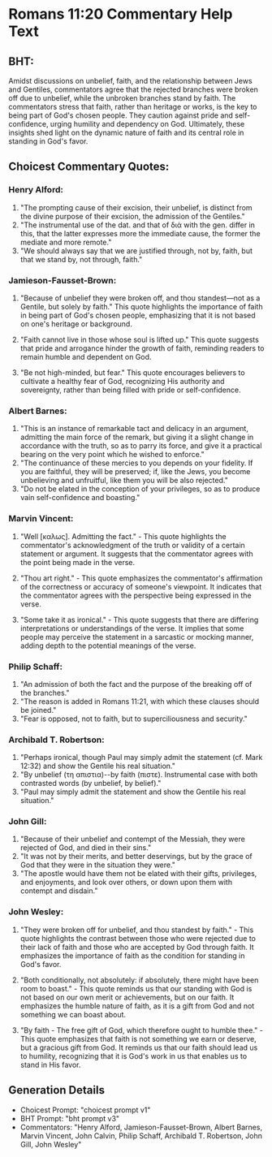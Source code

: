 # Romans 11:20 Commentary Help Text

## BHT:
Amidst discussions on unbelief, faith, and the relationship between Jews and Gentiles, commentators agree that the rejected branches were broken off due to unbelief, while the unbroken branches stand by faith. The commentators stress that faith, rather than heritage or works, is the key to being part of God's chosen people. They caution against pride and self-confidence, urging humility and dependency on God. Ultimately, these insights shed light on the dynamic nature of faith and its central role in standing in God's favor.

## Choicest Commentary Quotes:
### Henry Alford:
1. "The prompting cause of their excision, their unbelief, is distinct from the divine purpose of their excision, the admission of the Gentiles."
2. "The instrumental use of the dat. and that of διὰ with the gen. differ in this, that the latter expresses more the immediate cause, the former the mediate and more remote."
3. "We should always say that we are justified through, not by, faith, but that we stand by, not through, faith."

### Jamieson-Fausset-Brown:
1. "Because of unbelief they were broken off, and thou standest—not as a Gentile, but solely by faith." This quote highlights the importance of faith in being part of God's chosen people, emphasizing that it is not based on one's heritage or background.

2. "Faith cannot live in those whose soul is lifted up." This quote suggests that pride and arrogance hinder the growth of faith, reminding readers to remain humble and dependent on God.

3. "Be not high-minded, but fear." This quote encourages believers to cultivate a healthy fear of God, recognizing His authority and sovereignty, rather than being filled with pride or self-confidence.

### Albert Barnes:
1. "This is an instance of remarkable tact and delicacy in an argument, admitting the main force of the remark, but giving it a slight change in accordance with the truth, so as to parry its force, and give it a practical bearing on the very point which he wished to enforce."
2. "The continuance of these mercies to you depends on your fidelity. If you are faithful, they will be preserved; if, like the Jews, you become unbelieving and unfruitful, like them you will be also rejected."
3. "Do not be elated in the conception of your privileges, so as to produce vain self-confidence and boasting."

### Marvin Vincent:
1. "Well [καλως]. Admitting the fact." - This quote highlights the commentator's acknowledgment of the truth or validity of a certain statement or argument. It suggests that the commentator agrees with the point being made in the verse.

2. "Thou art right." - This quote emphasizes the commentator's affirmation of the correctness or accuracy of someone's viewpoint. It indicates that the commentator agrees with the perspective being expressed in the verse.

3. "Some take it as ironical." - This quote suggests that there are differing interpretations or understandings of the verse. It implies that some people may perceive the statement in a sarcastic or mocking manner, adding depth to the potential meanings of the verse.

### Philip Schaff:
1. "An admission of both the fact and the purpose of the breaking off of the branches."
2. "The reason is added in Romans 11:21, with which these clauses should be joined."
3. "Fear is opposed, not to faith, but to superciliousness and security."

### Archibald T. Robertson:
1. "Perhaps ironical, though Paul may simply admit the statement (cf. Mark 12:32) and show the Gentile his real situation." 
2. "By unbelief (τη απιστια)--by faith (πιστε). Instrumental case with both contrasted words (by unbelief, by belief)."
3. "Paul may simply admit the statement and show the Gentile his real situation."

### John Gill:
1. "Because of their unbelief and contempt of the Messiah, they were rejected of God, and died in their sins."
2. "It was not by their merits, and better deservings, but by the grace of God that they were in the situation they were."
3. "The apostle would have them not be elated with their gifts, privileges, and enjoyments, and look over others, or down upon them with contempt and disdain."

### John Wesley:
1. "They were broken off for unbelief, and thou standest by faith." - This quote highlights the contrast between those who were rejected due to their lack of faith and those who are accepted by God through faith. It emphasizes the importance of faith as the condition for standing in God's favor.

2. "Both conditionally, not absolutely: if absolutely, there might have been room to boast." - This quote reminds us that our standing with God is not based on our own merit or achievements, but on our faith. It emphasizes the humble nature of faith, as it is a gift from God and not something we can boast about.

3. "By faith - The free gift of God, which therefore ought to humble thee." - This quote emphasizes that faith is not something we earn or deserve, but a gracious gift from God. It reminds us that our faith should lead us to humility, recognizing that it is God's work in us that enables us to stand in His favor.


## Generation Details
- Choicest Prompt: "choicest prompt v1"
- BHT Prompt: "bht prompt v3"
- Commentators: "Henry Alford, Jamieson-Fausset-Brown, Albert Barnes, Marvin Vincent, John Calvin, Philip Schaff, Archibald T. Robertson, John Gill, John Wesley"
